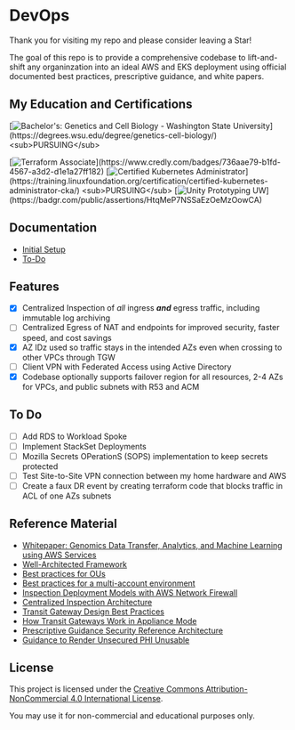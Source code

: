 # DevOps
Thank you for visiting my repo and please consider leaving a Star!

The goal of this repo is to provide a comprehensive codebase to lift-and-shift any organinzation into an ideal AWS and EKS deployment using official documented best practices, prescriptive guidance, and white papers.

## My Education and Certifications
[![Bachelor's: Genetics and Cell Biology - Washington State University](https://img.shields.io/badge/Bachelor's-Genetics_and_Cell_Biology_--_WSU-rgb(152,36,49)?style=plastic)](https://degrees.wsu.edu/degree/genetics-cell-biology/) <sub>PURSUING</sub>

[![Terraform Associate](https://img.shields.io/badge/Certificate-HashiCorp_Certified:_Terraform_Associate-rgb(115,73,182)?style=plastic)](https://www.credly.com/badges/736aae79-b1fd-4567-a3d2-d1e1a27ff182) [![Certified Kubernetes Administrator](https://img.shields.io/badge/Certificate-Certified_Kubernetes_Administrator-rgb(77,134,235)?style=plastic)](https://training.linuxfoundation.org/certification/certified-kubernetes-administrator-cka/) <sub>PURSUING</sub> [![Unity Prototyping UW](https://img.shields.io/badge/Certificate-Specialization_in_Game_Prototyping_with_Unity-rgb(255,255,255)?style=plastic)](https://badgr.com/public/assertions/HtqMeP7NSSaEzOeMzOowCA)

## Documentation
- [Initial Setup](./documentation/initial_setup.md)
- [To-Do](./documentation/to_do.md)

## Features
- [x] Centralized Inspection of *all* ingress ***and*** egress traffic, including immutable log archiving
- [ ] Centralized Egress of NAT and endpoints for improved security, faster speed, and cost savings
- [x] AZ IDz used so traffic stays in the intended AZs even when crossing to other VPCs through TGW
- [ ] Client VPN with Federated Access using Active Directory
- [x] Codebase optionally supports failover region for all resources, 2-4 AZs for VPCs, and public subnets with R53 and ACM

## To Do
- [ ] Add RDS to Workload Spoke
- [ ] Implement StackSet Deployments
- [ ] Mozilla Secrets OPerationS (SOPS) implementation to keep secrets protected
- [ ] Test Site-to-Site VPN connection between my home hardware and AWS
- [ ] Create a faux DR event by creating terraform code that blocks traffic in ACL of one AZs subnets

## Reference Material
- [Whitepaper: Genomics Data Transfer, Analytics, and Machine Learning using AWS Services](https://aws.amazon.com/blogs/industries/whitepaper-genomics-data-transfer-analytics-and-machine-learning-using-aws-services/)
- [Well-Architected Framework](https://docs.aws.amazon.com/wellarchitected/latest/security-pillar/welcome.html)
- [Best practices for OUs](https://docs.aws.amazon.com/organizations/latest/userguide/orgs_manage_ous_best_practices.html)
- [Best practices for a multi-account environment](https://docs.aws.amazon.com/organizations/latest/userguide/orgs_best-practices.html)
- [Inspection Deployment Models with AWS Network Firewall](https://d1.awsstatic.com/architecture-diagrams/ArchitectureDiagrams/inspection-deployment-models-with-AWS-network-firewall-ra.pdf)
- [Centralized Inspection Architecture](https://aws.amazon.com/blogs/networking-and-content-delivery/centralized-central-inspection-architecture-with-aws-gateway-load-balancer-and-aws-transit-gateway/)
- [Transit Gateway Design Best Practices](https://docs.aws.amazon.com/vpc/latest/tgw/tgw-best-design-practices.html)
- [How Transit Gateways Work in Appliance Mode](https://docs.aws.amazon.com/vpc/latest/tgw/how-transit-gateways-work.html#transit-gateway-appliance-scenario)
- [Prescriptive Guidance Security Reference Architecture](https://docs.aws.amazon.com/prescriptive-guidance/latest/security-reference-architecture/org-management.html)
- [Guidance to Render Unsecured PHI Unusable](https://www.hhs.gov/hipaa/for-professionals/breach-notification/guidance/index.html)

## License
This project is licensed under the [Creative Commons Attribution-NonCommercial 4.0 International License](https://creativecommons.org/licenses/by-nc/4.0/).

You may use it for non-commercial and educational purposes only.